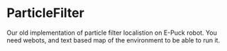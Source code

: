 # ParticleFilter
Our old implementation of particle filter localistion on E-Puck robot. You need webots, and text based map of the environment to be able to run it.
